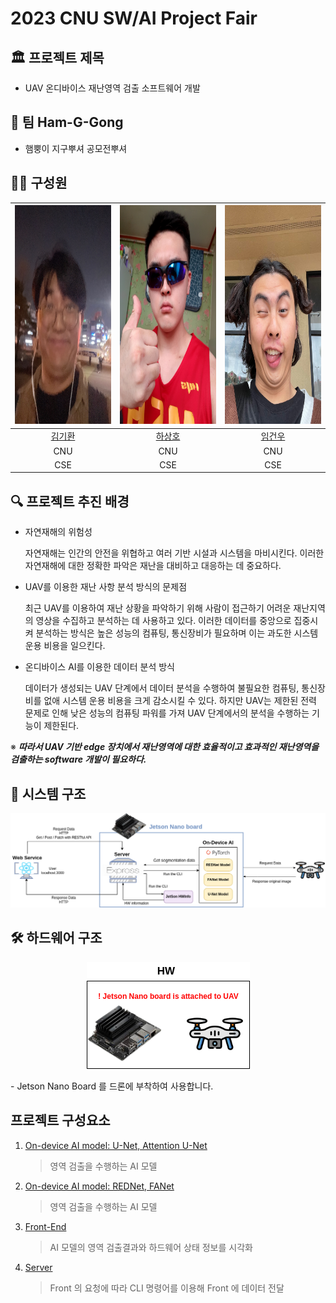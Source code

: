 # 2023 CNU SW/AI Project Fair

## 🏛️ 프로젝트 제목
- UAV 온디바이스 재난영역 검출 소프트웨어 개발


## 👥 팀 Ham-G-Gong
- 햄뿡이 지구뿌셔 공모전뿌셔


## 🧑‍💻 구성원

<div style="text-align: center;">

| <img src="./figure/gihwan_2.jpg" width="300" height="350"> | <img src="./figure/sangho.jpg" width="300" height="350"> | <img src="./figure/geonu_3.jpg" width="300" height="350"> |
|:--------------------------------------------------------------------------------------------------------------------------------------:|:---------------------------------------------------------------------------------------------------------------------------------------:|:------------------------------------------------------------------------------------------------------------------------------------:|
|[김기환](https://github.com/gihwan-kim)|[하상호](https://github.com/sangho0804)|[임건우](https://github.com/rjsdn0124)|
|CNU|CNU|CNU|
|CSE|CSE|CSE|

</div>



## 🔍 프로젝트 추진 배경
- 자연재해의 위험성

  자연재해는 인간의 안전을 위협하고 여러 기반 시설과 시스템을 마비시킨다. 이러한 자연재해에 대한 정확한 파악은 재난을 대비하고 대응하는 데 중요하다.
- UAV를 이용한 재난 사항 분석 방식의 문제점

  최근 UAV를 이용하여 재난 상황을 파악하기 위해 사람이 접근하기 어려운 재난지역의 영상을 수집하고 분석하는 데 사용하고 있다. 이러한 데이터를 중앙으로 집중시켜 분석하는 방식은 높은 성능의 컴퓨팅, 통신장비가 필요하며 이는 과도한 시스템 운용 비용을 일으킨다.
- 온디바이스 AI를 이용한 데이터 분석 방식

  데이터가 생성되는 UAV 단계에서 데이터 분석을 수행하여 불필요한 컴퓨팅, 통신장비를 없애 시스템 운용 비용을 크게 감소시킬 수 있다. 하지만 UAV는 제한된 전력 문제로 인해 낮은 성능의 컴퓨팅 파워를 가져 UAV 단계에서의 분석을 수행하는 기능이 제한된다.

※ ***따라서 UAV 기반 edge 장치에서 재난영역에 대한 효율적이고 효과적인 재난영역을 검출하는 software 개발이 필요하다.***


## 🤖 시스템 구조
<p align="center"><img src="./figure/system-structure.png"></p>

## 🛠️ 하드웨어 구조
<p align="center"><img src="./figure/hw-structure.png"></p>
- Jetson Nano Board 를 드론에 부착하여 사용합니다.


## 프로젝트 구성요소

1. [On-device AI model: U-Net, Attention U-Net](https://github.com/Ham-G-Gong/GradProj_UNet_series)
    > 영역 검출을 수행하는 AI 모델
2. [On-device AI model: REDNet, FANet](https://github.com/Ham-G-Gong/GradProj_REDNet_FANet)
    > 영역 검출을 수행하는 AI 모델
3. [Front-End](https://github.com/Ham-G-Gong/GradProj)
    > AI 모델의 영역 검출결과와 하드웨어 상태 정보를 시각화
4. [Server](https://github.com/Ham-G-Gong/GradProj_Server)
    > Front 의 요청에 따라 CLI 명령어를 이용해 Front 에 데이터 전달
